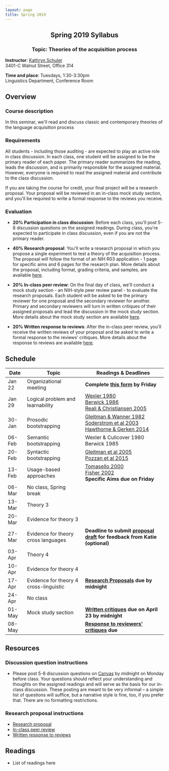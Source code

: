 ```yaml
---
layout: page
title: Spring 2019
---
```


<h2 align="center">Spring 2019 Syllabus</h2>
<h3 align="center">Topic: Theories of the acquisition process</h3>

**Instructor**: [Kathryn Schuler](http://www.kathrynschuler.com)  
3401-C Walnut Street, Office 314

**Time and place**: Tuesdays, 1:30-3:30pm   
Linguistics Department, Conference Room

## Overview

### Course description
In this seminar, we'll read and discuss classic and contemporary theories of the language acquisition process

### Requirements
All students - including those auditing - are expected to play an active role in class discussion. In each class, one student will be assigned to be the primary reader of each paper.  The primary reader summarizes the reading, leads the discussion, and is primarily responsible for the assigned material.  However, everyone is required to read the assigned material and contribute to the class discussion.

If you are taking the course for credit, your final project will be a research proposal.  Your proposal will be reviewed in an in-class mock study section, and you'll be required to write a formal response to the reviews you receive.

### Evaluation

* **20% Participation in class discussion**: Before each class, you'll post 5-8 discussion questions on the assigned readings.  During class, you're expected to participate in class discussion, even if you are not the primary reader.   

* **40% Research proposal**: You'll write a research proposal in which you propose a single experiment to test a theory of the acquisition process.  The proposal will follow the format of an NIH R03 application - 1 page for specific aims and 6 pages for the research plan.  More details about the proposal, including format, grading criteria, and samples, are available [here](spring2019/research-proposal).

* **20% In-class peer review**: On the final day of class, we'll conduct a mock study section - an NIH-style peer review panel - to evaluate the research proposals.   Each student will be asked to be the primary reviewer for one proposal and the secondary reviewer for another.  Primary and secondary reviewers will turn in written critiques of their assigned proposals and lead the discussion in the mock study section.  More details about the mock study section are available [here](spring2019/research-proposal#in-class-peer-review).


* **20% Written response to reviews**: After the in-class peer review, you'll receive the written reviews of your proposal and  be asked to write a formal response to the reviews’ critiques. More details about the response to reviews are available [here](spring2019/research-proposal#written-response-to-reviews).

## Schedule

Date | Topic | Readings & **Deadlines**
 --- | --- | ---
Jan 22 | Organizational meeting | **Complete [this form]() by Friday**
Jan 29 | Logical problem and learnability | [Wexler 1980](https://drive.google.com/open?id=1uIYvQtzQaRpmVOTXcWi1tQJ8AguqnWdX)<br> [Berwick 1986](https://drive.google.com/open?id=1uAg5fDmrroko24claU0nGSbQRlq95ua1) <br> [Reali & Christiansen 2005](https://drive.google.com/open?id=1talM3Celuop6hoXUtAFYzSjBJrJ1Z8YN)
30-Jan | Prosodic bootstrapping |  [Gleitman & Wanner 1982]()<br>[Soderstrom et al 2003]()<br>[Hawthorne & Gerken 2014]()
06-Feb |  Semantic bootstrapping | Wexler & Culicover 1980<br>Berwick 1985
20-Feb | Syntactic bootstrapping |  [Gleitman et al 2005]()<br>[Pozzan et al 2015]()
 13-Feb | Usage-based approaches |  [Tomasello 2000]()<br>[Fisher 2002]()<br>**Specific Aims due on Friday**
06-Mar | No class, Spring break | 
 13-Mar | Theory 3 | 
 20-Mar | Evidence for theory 3 | 
 27-Mar | Evidence for theory cross languages |  **Deadline to submit [proposal draft](spring2018/research-proposal.html) for feedback from Katie (optional)**
 03-Apr | Theory 4 | 
 10-Apr | Evidence for theory 4 | 
17-Apr | Evidence for theory 4 cross-linguistic |  **[Research Proposals](spring2018/research-proposal.html) due by midnight**
24-Apr | No class |
 01-May | Mock study section |  **[Written critiques](spring2018/research-proposal.html#in-class-peer-review) due on April 23 by midnight**
 08-May |  |   **[Response to reviewers' critiques](spring2018/research-proposal.html#written-response-to-reviews) due**

## Resources

### Discussion question instructions

* Please post 5-8 discussion questions on [Canvas](https://canvas.upenn.edu/) by midnight on Monday before class. Your questions should reflect your understanding and thoughts on the assigned readings and will serve as the basis for our in-class discussion. These posting are meant to be very informal – a simple list of questions will suffice, but a narrative style is fine, too, if you prefer that.  There are no formatting restrictions.

### Research proposal instructions

* [Research proposal](spring2019/research-proposal.html)
* [In-class peer review](spring2019/research-proposal.html#in-class-peer-review)
* [Written response to reviews](spring2019/research-proposal.html#written-response-to-reviews)


## Readings

* List of readings here


<!--stackedit_data:
eyJoaXN0b3J5IjpbMTg0MzM4OTUyNSwtMzAyMDU0NDIyLC00MD
EwODU4NDAsNDUzMzI0ODQsLTEwMDAyODg5NDMsLTE4NzYwNzcz
OTUsMTc2OTE2NzAwNSwtNDgxMTIxMzQzLC0xMDYwOTMzMjc3LC
0xMDgwNDIzMTk3LDEzNjQxNTIyNTcsMTc3MTEzOTEwNiwtMTQ1
MTc4NTI5LDE0MjMzNzk3NCwtMjQyNTYzNjEzLC0xMzg3NzQ1OT
ksLTQwNjgzOTk3NSwtMjAyMzMzNTA0OV19
-->